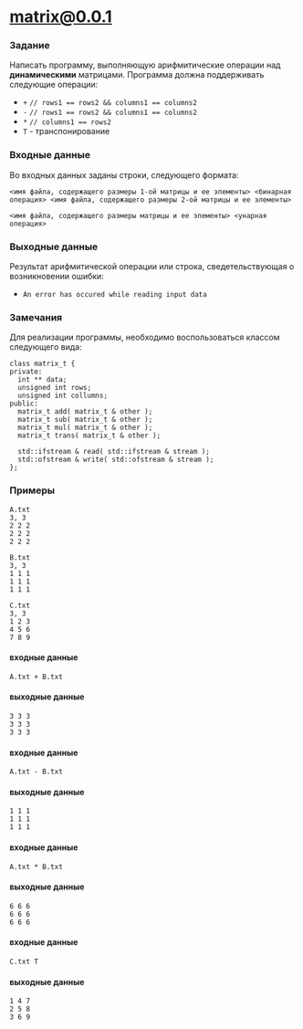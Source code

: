 # matrix@0.0.1

### Задание
Написать программу, выполняющую арифмитические операции над **динамическими** матрицами. Программа должна поддерживать следующие операции:
- `+` `// rows1 == rows2 && columns1 == columns2`
- `-` `// rows1 == rows2 && columns1 == columns2`
- `*` `// columns1 == rows2`
- `T` - транспонирование

### Входные данные
Во входных данных заданы строки, следующего формата:
```
<имя файла, содержащего размеры 1-ой матрицы и ее элементы> <бинарная операция> <имя файла, содержащего размеры 2-ой матрицы и ее элементы>
```
```
<имя файла, содержащего размеры матрицы и ее элементы> <унарная операция>
```
### Выходные данные
Результат арифмитической операции или строка, сведетельствующая о возникновении ошибки:
- `An error has occured while reading input data`

### Замечания
Для реализации программы, необходимо воспользоваться классом следующего вида:
```
class matrix_t {
private:
  int ** data;
  unsigned int rows;
  unsigned int collumns;
public:
  matrix_t add( matrix_t & other );
  matrix_t sub( matrix_t & other );
  matrix_t mul( matrix_t & other );
  matrix_t trans( matrix_t & other );

  std::ifstream & read( std::ifstream & stream );
  std::ofstream & write( std::ofstream & stream );
};
```

### Примеры
```
A.txt
3, 3
2 2 2
2 2 2
2 2 2
```
```
B.txt
3, 3
1 1 1
1 1 1
1 1 1
```
```
C.txt
3, 3
1 2 3
4 5 6
7 8 9
```
#### входные данные
```
A.txt + B.txt
```
#### выходные данные
```
3 3 3
3 3 3
3 3 3
```
#### входные данные
```
A.txt - B.txt
```
#### выходные данные
```
1 1 1
1 1 1
1 1 1
```
#### входные данные
```
A.txt * B.txt
```
#### выходные данные
```
6 6 6
6 6 6
6 6 6
```
#### входные данные
```
C.txt T
```
#### выходные данные
```
1 4 7
2 5 8
3 6 9
```
